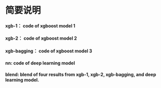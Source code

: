 # 简要说明

#### xgb-1： code of xgboost model 1<br>
#### xgb-2： code of xgboost model 2<br>
#### xgb-bagging： code of xgboost model 3<br>
#### nn: code of deep learning model<br>

#### blend: blend of four results from xgb-1, xgb-2, xgb-bagging, and deep learning model.
